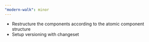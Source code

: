 ```yaml
---
"modern-walk": minor
---
```


- Restructure the components according to the atomic component structure
- Setup versioning with changeset
